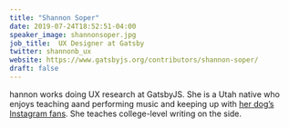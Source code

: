 ```yaml
---
title: "Shannon Soper"
date: 2019-07-24T18:52:51-04:00
speaker_image: shannonsoper.jpg
job_title:  UX Designer at Gatsby
twitter: shannonb_ux
website: https://www.gatsbyjs.org/contributors/shannon-soper/
draft: false
---
```


hannon works doing UX research at GatsbyJS. She is a Utah native who enjoys teaching aand performing music and keeping up with [her dog’s Instagram fans](https://www.instagram.com/dgtrwatson/). She teaches college-level writing on the side.